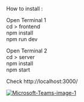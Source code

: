 How to install : 

Open Terminal 1
<br />
cd > frontend
<br />
npm install
<br />
npm run dev

Open Terminal 2
<br />
cd > server
<br />
npm install
<br />
npm start

Check http://localhost:3000/

<a href="https://ibb.co/cYh02pd"><img src="https://i.ibb.co/WVvZBd1/Microsoft-Teams-image-1.png" alt="Microsoft-Teams-image-1" border="0"></a>
